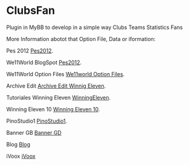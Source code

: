 # ClubsFan
Plugin in MyBB to develop in a simple way Clubs Teams Statistics Fans


More Information abotot that Option File, Data or iformation:

Pes 2012 [Pes2012](http://www.we11world.pinostudio1.com/).

We11World BlogSpot [Pes2012](http://we11world.blogspot.com.co/).

We11World Option Files [We11world Option Files](http://we11world.pinostudio1.com/archive/index.php?forum-2.html/).

Archive Edit [Archive Edit Winnig Eleven](http://we11world.pinostudio1.com/archive/index.php?forum-3.html/).

Tutoriales Winning Eleven [WinningEleven](http://we11world.pinostudio1.com/archive/index.php?forum-4.html/).

Winning Eleven 10 [Winning Eleven 10](http://www.tauro.pinostudio1.com/winningeleven10/).

PinoStudio1 [PinoStudio1](http://pinostudio1.com/archive/index.php).

Banner GB [Banner GD](http://www.tauro.pinostudio1.com/banner-gd/login.php)

Blog [Blog](http://diegopino.blogspot.com.co)

iVoox [iVoox](http://co.ivoox.com/es/pinostudio_aj_8911016_1.html)


